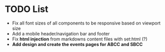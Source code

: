 # TODO List
- Fix all font sizes of all components to be responsive based on viewport size
- Add a mobile header/navigation bar and footer
- Fix **html injection** from markdowns content files with set:html (?)
- **Add design and create the events pages for ABCC and SBCC**

